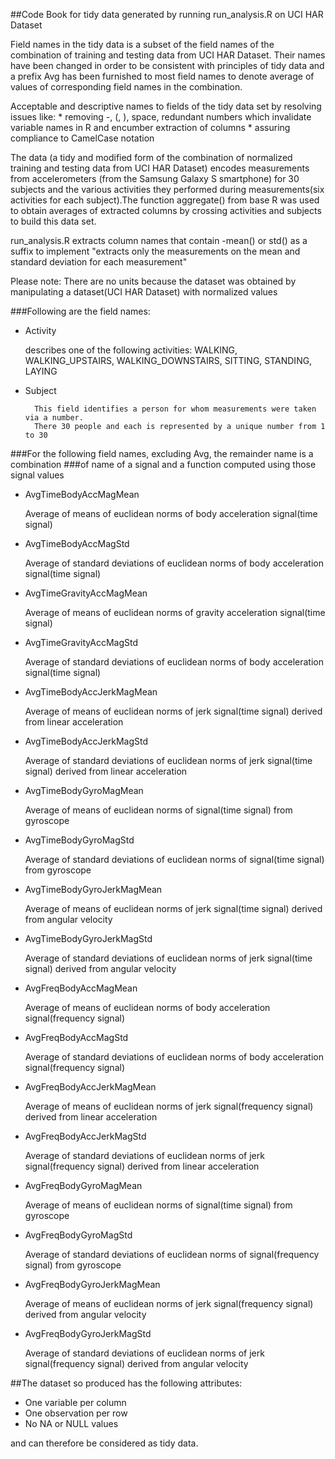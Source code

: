 ##Code Book for tidy data generated by running run_analysis.R on UCI HAR Dataset


Field names in the tidy data is a subset of the  field names  of the combination of training and testing data from UCI HAR Dataset.
Their names have been changed in order to be consistent with principles of tidy data and a prefix Avg has been furnished
to most field names to denote average of values of corresponding field names in the combination.

Acceptable and descriptive names to fields of the tidy data set by resolving issues like:
	* removing -, (, ), space, redundant numbers which  invalidate variable  names in R and encumber extraction of columns
	* assuring compliance to CamelCase notation

The data (a tidy and modified form of the combination of normalized training and testing data from UCI HAR Dataset)
encodes measurements from accelerometers (from the Samsung Galaxy S smartphone) for 30 subjects and the various 
activities they performed during measurements(six activities for each subject).The function aggregate() from
base R was used to obtain averages of extracted columns by crossing activities and subjects to
build this data set.

run_analysis.R extracts column names that contain -mean() or std() as a suffix to implement
"extracts only the measurements on the mean and standard deviation for each measurement"

Please note: 
There are no units because the dataset was obtained by manipulating a dataset(UCI HAR Dataset)
with normalized values

###Following are the field names:
* Activity

	describes one of the following activities:
	 WALKING,
	 WALKING_UPSTAIRS,
	 WALKING_DOWNSTAIRS,
	 SITTING,
	 STANDING,
	 LAYING


* Subject 

		This field identifies a person for whom measurements were taken via a number.
		There 30 people and each is represented by a unique number from 1 to 30
		
###For the following field names,  excluding Avg, the remainder name is a combination
###of name of a signal and a function computed using those signal values 

* AvgTimeBodyAccMagMean

	Average of means of euclidean norms of body acceleration signal(time signal) 
	
* AvgTimeBodyAccMagStd

	Average of standard deviations of euclidean norms of body acceleration signal(time signal) 
	
* AvgTimeGravityAccMagMean

	Average of means of euclidean norms of gravity acceleration signal(time signal) 
	
* AvgTimeGravityAccMagStd
 
	Average of standard deviations of euclidean norms of body acceleration signal(time signal) 
	
* AvgTimeBodyAccJerkMagMean

	Average of means of euclidean norms of  jerk signal(time signal) derived from linear acceleration
	
* AvgTimeBodyAccJerkMagStd

	Average of standard deviations of euclidean norms of jerk signal(time signal) derived from linear acceleration
	
* AvgTimeBodyGyroMagMean

	Average of means of euclidean norms of signal(time signal) from gyroscope
	
* AvgTimeBodyGyroMagStd

	Average of standard deviations of euclidean norms of signal(time signal) from gyroscope
	
* AvgTimeBodyGyroJerkMagMean

	Average of means of euclidean norms of jerk signal(time signal) derived from angular velocity
	
* AvgTimeBodyGyroJerkMagStd

	Average of standard deviations of euclidean norms of jerk signal(time signal) derived from angular velocity
	
* AvgFreqBodyAccMagMean

	Average of means of euclidean norms of body acceleration signal(frequency signal)
	
* AvgFreqBodyAccMagStd

	Average of standard deviations of euclidean norms of body acceleration signal(frequency signal)
	
* AvgFreqBodyAccJerkMagMean

	Average of means of euclidean norms of  jerk signal(frequency signal) derived from linear acceleration
	
* AvgFreqBodyAccJerkMagStd 

	Average of standard deviations of euclidean norms of jerk signal(frequency signal) derived from linear acceleration

* AvgFreqBodyGyroMagMean

	Average of means of euclidean norms of signal(time signal) from gyroscope
	
* AvgFreqBodyGyroMagStd 

    Average of standard deviations of euclidean norms of signal(frequency signal) from gyroscope
	
* AvgFreqBodyGyroJerkMagMean

	Average of means of euclidean norms of jerk signal(frequency signal) derived from angular velocity
	
* AvgFreqBodyGyroJerkMagStd 

	Average of standard deviations of euclidean norms of jerk signal(frequency signal) derived from angular velocity

##The dataset so produced has the following attributes:
* One variable per column
* One observation per row
* No NA or NULL values

and can therefore be considered as tidy data.
